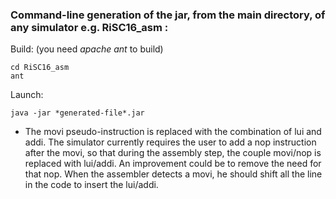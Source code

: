 ### Command-line generation of the jar, from the main directory, of any simulator e.g. RiSC16_asm :

Build: (you need *apache ant* to build)
```
cd RiSC16_asm
ant
```

Launch:
```
java -jar *generated-file*.jar
```

- The movi pseudo-instruction is replaced with the combination of lui and addi. The simulator currently requires the user to add a nop instruction after the movi, so that during the assembly step, the couple movi/nop is replaced with lui/addi.
An improvement could be to remove the need for that nop. When the assembler detects a movi, he should shift all the line in the code to insert the lui/addi.
